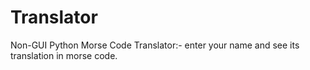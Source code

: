 # Translator

Non-GUI Python Morse Code Translator:- enter your name and see its translation in morse code.
